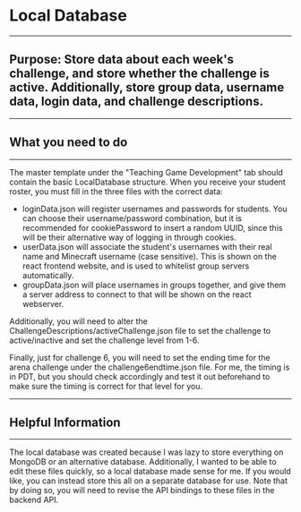 # Local Database

***

## Purpose: Store data about each week's challenge, and store whether the challenge is active. Additionally, store group data, username data, login data, and challenge descriptions.

***

## What you need to do

***

The master template under the "Teaching Game Development" tab should contain the basic LocalDatabase structure. When you receive your student roster, you must fill in the three files with the correct data:

- loginData.json will register usernames and passwords for students. You can choose their username/password combination, but it is recommended for cookiePassword to insert a random UUID, since this will be their alternative way of logging in through cookies.
- userData.json will associate the student's usernames with their real name and Minecraft username (case sensitive). This is shown on the react frontend website, and is used to whitelist group servers automatically.
- groupData.json will place usernames in groups together, and give them a server address to connect to that will be shown on the react webserver.

Additionally, you will need to alter the ChallengeDescriptions/activeChallenge.json file to set the challenge to active/inactive and set the challenge level from 1-6.

Finally, just for challenge 6, you will need to set the ending time for the arena challenge under the challenge6endtime.json file. For me, the timing is in PDT, but you should check accordingly and test it out beforehand to make sure the timing is correct for that level for you.

***

## Helpful Information

***

The local database was created because I was lazy to store everything on MongoDB or an alternative database. Additionally, I wanted to be able to edit these files quickly, so a local database made sense for me. If you would like, you can instead store this all on a separate database for use. Note that by doing so, you will need to revise the API bindings to these files in the backend API.